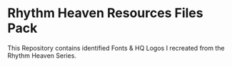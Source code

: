# Rhythm Heaven Resources Files Pack
This Repository contains identified Fonts &amp; HQ Logos I recreated from the Rhythm Heaven Series.
